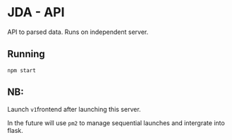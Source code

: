# JDA - API

API to parsed data. 
Runs on independent server.

## Running
`npm start`

## NB: 
Launch `v1`frontend after launching this server.

In the future will use `pm2` to manage sequential launches and intergrate into flask.
